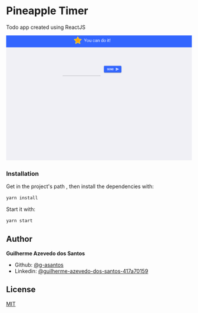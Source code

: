 # Pineapple Timer

Todo app created using ReactJS

![You Can Do It App Demo](demo/youcandoit.gif)


### Installation

Get in the project's path , then install the dependencies with:

```sh
yarn install
```

Start it with:

```sh
yarn start
```

## Author

  **Guilherme Azevedo dos Santos**

* Github: [@g-asantos](https://github.com/g-asantos)
* Linkedin: [@guilherme-azevedo-dos-santos-417a70159](https://www.linkedin.com/in/guilherme-azevedo-dos-santos-417a70159/)

## License

[MIT](https://choosealicense.com/licenses/mit/)

